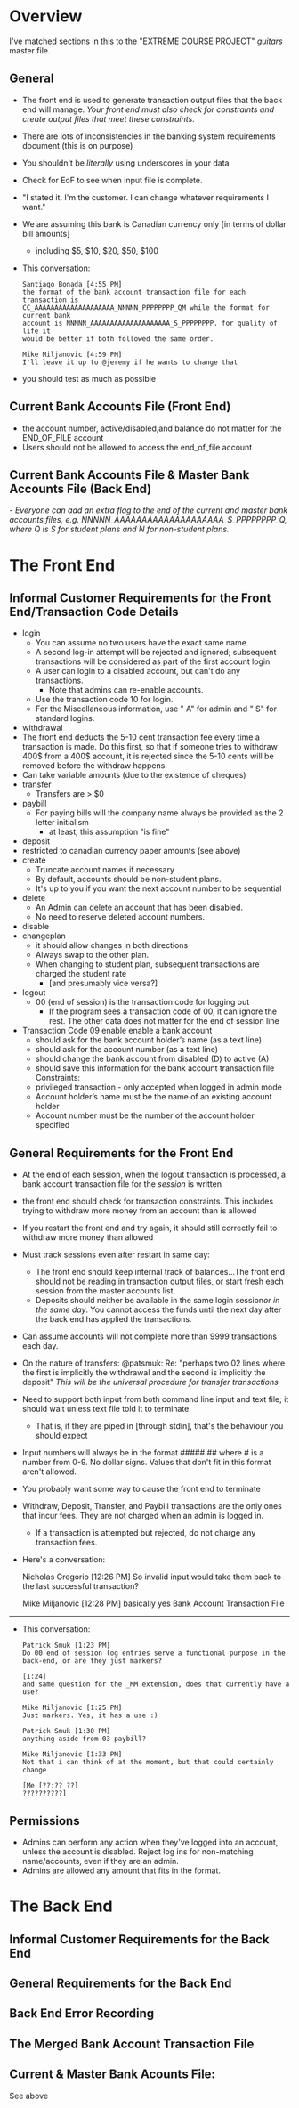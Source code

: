 Overview
===
I've matched sections in this to the "EXTREME COURSE PROJECT" *guitars* master
file.

General
----
- The front end is used to generate transaction output files that the back end
    will manage. ​*Your front end must also check for constraints and create
    output files that meet these constraints*​.
- There are lots of inconsistencies in the banking system requirements document
    (this is on purpose)
- You shouldn't be ​_literally_​ using underscores in your data
- Check for EoF to see when input file is complete.
- "I stated it. I'm the customer. I can change whatever requirements I want."
- We are assuming this bank is Canadian currency only [in terms of dollar bill amounts]
  - including $5, $10, $20, $50, $100
- This conversation:

      Santiago Bonada [4:55 PM] 
      the format of the bank account transaction file for each transaction is
      CC_AAAAAAAAAAAAAAAAAAAA_NNNNN_PPPPPPPP_QM while the format for current bank
      account is NNNNN_AAAAAAAAAAAAAAAAAAAA_S_PPPPPPPP. for quality of life it
      would be better if both followed the same order.

      Mike Miljanovic [4:59 PM] 
      I'll leave it up to @jeremy if he wants to change that
      
- you should test as much as possible

Current Bank Accounts File (Front End)
----
- the account number, active/disabled,and balance do not matter for the
    END_OF_FILE account
- Users should not be allowed to access the end_of_file account


Current Bank Accounts File & Master Bank Accounts File (Back End)
----
​- *Everyone can add an extra flag to the end of the current and master bank
    accounts files, e.g. NNNNN_AAAAAAAAAAAAAAAAAAAA_S_PPPPPPPP_Q, where Q is S
    for student plans and N for non-student plans.*​


The Front End
===

Informal Customer Requirements for the Front End/Transaction Code Details
----
- login
  - You can assume no two users have the exact same name.
  - A second log-in attempt will be rejected and ignored; subsequent
      transactions will be considered as part of the first account login
  - A user can login to a disabled account, but can't do any transactions.
    - Note that admins can re-enable accounts.
  - Use the transaction code 10 for login.
  - For the Miscellaneous information, use " A" for admin and " S" for standard logins.
- withdrawal
 - The front end deducts the 5-10 cent transaction fee every time a transaction
    is made. Do this first, so that if someone tries to withdraw 400$ from a
    400$ account, it is rejected since the 5-10 cents will be removed before
    the withdraw happens.
 - Can take variable amounts (due to the existence of cheques)
- transfer
  - Transfers are > $0
- paybill
  - For paying bills will the company name always be provided as the 2 letter
    initialism
    - at least, this assumption "is fine"
- deposit
 - restricted to canadian currency paper amounts (see above)
- create
  - Truncate account names if necessary
  - By default, accounts should be non-student plans.
  - It's up to you if you want the next account number to be sequential
- delete
  - An Admin can delete an account that has been disabled.
  - No need to reserve deleted account numbers.
- disable
- changeplan
  - it should allow changes in both directions
  - Always swap to the other plan.
  - When changing to student plan, subsequent transactions are charged the
    student rate
    - [and presumably vice versa?]
- logout
  - 00 (end of session) is the transaction code for logging out
    - If the program sees a transaction code of 00, it can ignore the rest. The
        other data does not matter for the end of session line
- Transaction Code 09
  enable 
  enable a bank account
    - should ask for the bank account holder’s name (as a text line)
    - should ask for the account number (as a text line)
    - should change the bank account from disabled (D) to active (A)
    - should save this information for the bank account transaction file 
  Constraints:
    - privileged transaction - only accepted when logged in admin
        mode
    - Account holder’s name must be the name of an existing
        account holder
    - Account number must be the number of the account holder
        specified

General Requirements for the Front End
----
- At the end of each session, when the logout transaction is processed, a bank
  account transaction file for the ​*session*​ is written
- the front end should check for transaction constraints. This includes trying
    to withdraw more money from an account than is allowed
- If you restart the front end and try again, it should still correctly fail to
    withdraw more money than allowed
- Must track sessions even after restart in same day:
  - The front end should keep internal track of balances...The front end should
      not be reading in transaction output files, or start fresh each session
      from the master accounts list.
  - Deposits should neither be available in the same login session ​*or in the
      same day*​. You cannot access the funds until the next day after the back
      end has applied the transactions.
- Can assume accounts will not complete more than 9999 transactions each day.
- On the nature of transfers:
    @patsmuk: Re: "perhaps two 02 lines where the first is implicitly the
    withdrawal and the second is implicitly the deposit" *This will be the
    universal procedure for transfer transactions*​
- Need to support both input from both command line input and text file; it
    should wait unless text file told it to terminate
    - That is, if they are piped in [through stdin], that's the behaviour you
        should expect
- Input numbers will always be in the format #####.## where # is a number from
    0-9. No dollar signs. Values that don't fit in this format aren't allowed.
- You probably want some way to cause the front end to terminate
- Withdraw, Deposit, Transfer, and Paybill transactions are the only ones that
    incur fees. They are not charged when an admin is logged in.
  - If a transaction is attempted but rejected, do not charge any transaction fees.
- Here's a conversation:

    Nicholas Gregorio [12:26 PM] 
    So invalid input would take them back to the last successful transaction?

    Mike Miljanovic [12:28 PM] 
    basically yes
Bank Account Transaction File
----
- This conversation:
      
      Patrick Smuk [1:23 PM] 
      Do 00 end of session log entries serve a functional purpose in the back-end, or are they just markers?

      [1:24] 
      and same question for the _MM extension, does that currently have a use?

      Mike Miljanovic [1:25 PM] 
      Just markers. Yes, it has a use :)

      Patrick Smuk [1:30 PM] 
      anything aside from 03 paybill?
      
      Mike Miljanovic [1:33 PM] 
      Not that i can think of at the moment, but that could certainly change
      
      [Me [??:?? ??]
      ??????????]

Permissions
----
- Admins can perform any action when they've logged into an account,
  unless the account is disabled. Reject log ins for non-matching
  name/accounts, even if they are an admin.
- Admins are allowed any amount that fits in the format.
    
The Back End
====

Informal Customer Requirements for the Back End
----

General Requirements for the Back End
----

Back End Error Recording
----

The Merged Bank Account Transaction File
----

Current & Master Bank Acounts File:
----
See above
